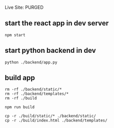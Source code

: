 Live Site:
PURGED

## start the react app in dev server

```
npm start
```

## start python backend in dev

```
python ./backend/app.py
```

## build app

```
rm -rf ./backend/static/*
rm -rf ./backend/templates/*
rm -rf ./build

npm run build

cp -r ./build/static/* ./backend/static/
cp -r ./build/index.html ./backend/templates/
```
